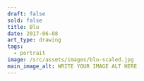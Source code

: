 ```yaml
---
draft: false
sold: false
title: Blu
date: 2017-06-08
art_type: drawing
tags:
  - portrait
image: /src/assets/images/blu-scaled.jpg
main_image_alt: WRITE YOUR IMAGE ALT HERE
---
```

